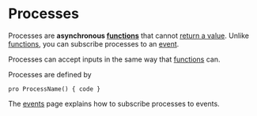 # Processes
Processes are **asynchronous [functions](https://github.com/trashoflevillage/Gemspark/blob/main/Documentation/Functions.md)** that cannot [return a value](https://github.com/trashoflevillage/Gemspark/blob/main/Documentation/Functions.md#return-values).
Unlike [functions](https://github.com/trashoflevillage/Gemspark/blob/main/Documentation/Functions.md), you can subscribe processes to an [event](https://github.com/trashoflevillage/Gemspark/blob/main/Documentation/Events.md). 

Processes can accept inputs in the same way that [functions](https://github.com/trashoflevillage/Gemspark/blob/main/Documentation/Functions.md) can.

Processes are defined by

```pro ProcessName() { code }```

The [events](https://github.com/trashoflevillage/Gemspark/blob/main/Documentation/Events.md) page explains how to subscribe processes to events.
